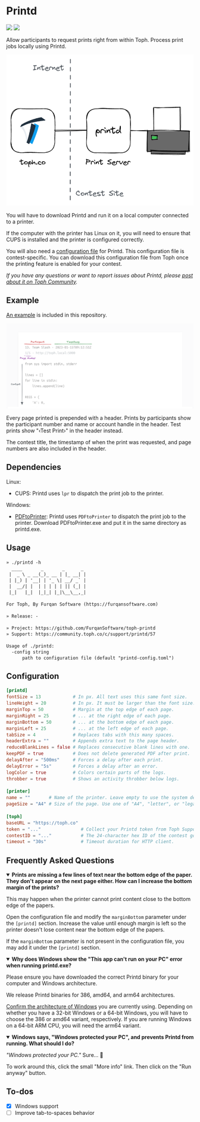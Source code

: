 # Printd

[![](https://img.shields.io/github/v/release/FurqanSoftware/toph-printd)](https://github.com/FurqanSoftware/toph-printd/releases) [![](https://img.shields.io/badge/support-community.toph.co-blue)](https://community.toph.co/c/support/printd/57)

Allow participants to request prints right from within Toph. Process print jobs locally using Printd.

![](overview.png)

You will have to download Printd and run it on a local computer connected to a printer.

If the computer with the printer has Linux on it, you will need to ensure that CUPS is installed and the printer is configured correctly.

You will also need a [configuration file](#configuration) for Printd. This configuration file is contest-specific. You can download this configuration file from Toph once the printing feature is enabled for your contest.

_If you have any questions or want to report issues about Printd, please [post about it on Toph Community](https://community.toph.co/new-topic?category=support/printd)._

## Example

[An example](example/example.pdf) is included in this repository.

![](example/header.png)

Every page printed is prepended with a header. Prints by participants show the participant number and name or account handle in the header. Test prints show "‹Test Print›" in the header instead.

The contest title, the timestamp of when the print was requested, and page numbers are also included in the header.

## Dependencies

Linux:

- CUPS: Printd uses `lpr` to dispatch the print job to the printer.

Windows:

- [PDFtoPrinter](http://www.columbia.edu/~em36/pdftoprinter.html): Printd uses `PDFtoPrinter` to dispatch the print job to the printer. Download PDFtoPrinter.exe and put it in the same directory as printd.exe.

## Usage

```
» ./printd -h
  ____       _       _      _ 
 |  _ \ _ __(_)_ __ | |_ __| |
 | |_) | '__| | '_ \| __/ _` |
 |  __/| |  | | | | | || (_| |
 |_|   |_|  |_|_| |_|\__\__,_|

For Toph, By Furqan Software (https://furqansoftware.com)

» Release: -

» Project: https://github.com/FurqanSoftware/toph-printd
» Support: https://community.toph.co/c/support/printd/57

Usage of ./printd:
  -config string
      path to configuration file (default "printd-config.toml")
```

## Configuration

``` toml
[printd]
fontSize = 13            # In px. All text uses this same font size.
lineHeight = 20          # In px. It must be larger than the font size.
marginTop = 50           # Margin at the top edge of each page.
marginRight = 25         # ... at the right edge of each page.
marginBottom = 50        # ... at the bottom edge of each page.
marginLeft = 25          # ... at the left edge of each page.
tabSize = 4              # Replaces tabs with this many spaces.
headerExtra = ""         # Appends extra text to the page header.
reduceBlankLines = false # Replaces consecutive blank lines with one.
keepPDF = true           # Does not delete generated PDF after print.
delayAfter = "500ms"     # Forces a delay after each print.
delayError = "5s"        # Forces a delay after an error.
logColor = true          # Colors certain parts of the logs.
throbber = true          # Shows an activity throbber below logs.

[printer]
name = ""       # Name of the printer. Leave empty to use the system default.
pageSize = "A4" # Size of the page. Use one of "A4", "letter", or "legal".

[toph]
baseURL = "https://toph.co"
token = "..."               # Collect your Printd token from Toph Support. The token is contest-specific.
contestID = "..."           # The 24-character hex ID of the contest goes here.
timeout = "30s"             # Timeout duration for HTTP client.
```

## Frequently Asked Questions

<details open>
<summary><b>Prints are missing a few lines of text near the bottom edge of the paper. They don't appear on the next page either. How can I increase the bottom margin of the prints?</b></summary>

This may happen when the printer cannot print content close to the bottom edge of the papers.

Open the configuration file and modify the `marginBottom` parameter under the `[printd]` section. Increase the value until enough margin is left so the printer doesn't lose content near the bottom edge of the papers.

If the `marginBottom` parameter is not present in the configuration file, you may add it under the `[printd]` section.

</details>

<details open>
<summary><b>Why does Windows show the "This app can't run on your PC" error when running printd.exe?</b></summary>

Please ensure you have downloaded the correct Printd binary for your computer and Windows architecture.

We release Printd binaries for 386, amd64, and arm64 architectures.

[Confirm the architecture of Windows](https://support.microsoft.com/en-us/windows/32-bit-and-64-bit-windows-frequently-asked-questions-c6ca9541-8dce-4d48-0415-94a3faa2e13d) you are currently using. Depending on whether you have a 32-bit Windows or a 64-bit Windows, you will have to choose the 386 or amd64 variant, respectively. If you are running Windows on a 64-bit ARM CPU, you will need the arm64 variant.

</details>

<details open>

<summary><b>Windows says, "Windows protected your PC", and prevents Printd from running. What should I do?</b></summary>

_"Windows protected your PC."_ Sure... :clap:

To work around this, click the small "More info" link. Then click on the "Run anyway" button.

</details>

## To-dos

- [x] Windows support
- [ ] Improve tab-to-spaces behavior
